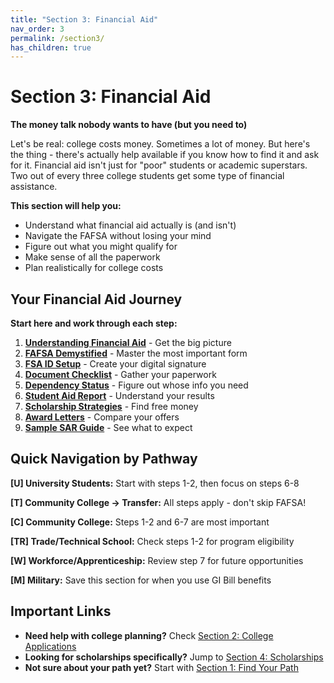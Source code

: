 ```yaml
---
title: "Section 3: Financial Aid"
nav_order: 3
permalink: /section3/
has_children: true
---
```


# Section 3: Financial Aid

**The money talk nobody wants to have (but you need to)**

Let's be real: college costs money. Sometimes a lot of money. But here's the thing - there's actually help available if you know how to find it and ask for it. Financial aid isn't just for "poor" students or academic superstars. Two out of every three college students get some type of financial assistance.

**This section will help you:**
- Understand what financial aid actually is (and isn't)
- Navigate the FAFSA without losing your mind
- Figure out what you might qualify for
- Make sense of all the paperwork
- Plan realistically for college costs

## Your Financial Aid Journey

**Start here and work through each step:**

1. **[Understanding Financial Aid](financial-aid-overview/)** - Get the big picture
2. **[FAFSA Demystified](fafsa-demystified/)** - Master the most important form
3. **[FSA ID Setup](fsa-id-worksheet/)** - Create your digital signature
4. **[Document Checklist](fafsa-document-checklist/)** - Gather your paperwork
5. **[Dependency Status](dependency-status-guide/)** - Figure out whose info you need
6. **[Student Aid Report](student-aid-report/)** - Understand your results
7. **[Scholarship Strategies](scholarship-strategies/)** - Find free money
8. **[Award Letters](understanding-financial-aid-awards/)** - Compare your offers
9. **[Sample SAR Guide](sample-sar-guide/)** - See what to expect

## Quick Navigation by Pathway

**[U] University Students:** Start with steps 1-2, then focus on steps 6-8

**[T] Community College → Transfer:** All steps apply - don't skip FAFSA!

**[C] Community College:** Steps 1-2 and 6-7 are most important

**[TR] Trade/Technical School:** Check steps 1-2 for program eligibility

**[W] Workforce/Apprenticeship:** Review step 7 for future opportunities

**[M] Military:** Save this section for when you use GI Bill benefits

## Important Links

- **Need help with college planning?** Check [Section 2: College Applications](../section2/)
- **Looking for scholarships specifically?** Jump to [Section 4: Scholarships](../section4/)
- **Not sure about your path yet?** Start with [Section 1: Find Your Path](../section1/)
